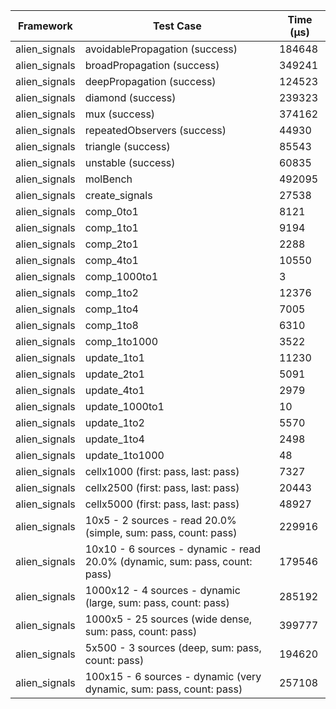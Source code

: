 | Framework | Test Case | Time (μs) |
| --- | --- | --- |
| alien_signals | avoidablePropagation (success) | 184648 |
| alien_signals | broadPropagation (success) | 349241 |
| alien_signals | deepPropagation (success) | 124523 |
| alien_signals | diamond (success) | 239323 |
| alien_signals | mux (success) | 374162 |
| alien_signals | repeatedObservers (success) | 44930 |
| alien_signals | triangle (success) | 85543 |
| alien_signals | unstable (success) | 60835 |
| alien_signals | molBench | 492095 |
| alien_signals | create_signals | 27538 |
| alien_signals | comp_0to1 | 8121 |
| alien_signals | comp_1to1 | 9194 |
| alien_signals | comp_2to1 | 2288 |
| alien_signals | comp_4to1 | 10550 |
| alien_signals | comp_1000to1 | 3 |
| alien_signals | comp_1to2 | 12376 |
| alien_signals | comp_1to4 | 7005 |
| alien_signals | comp_1to8 | 6310 |
| alien_signals | comp_1to1000 | 3522 |
| alien_signals | update_1to1 | 11230 |
| alien_signals | update_2to1 | 5091 |
| alien_signals | update_4to1 | 2979 |
| alien_signals | update_1000to1 | 10 |
| alien_signals | update_1to2 | 5570 |
| alien_signals | update_1to4 | 2498 |
| alien_signals | update_1to1000 | 48 |
| alien_signals | cellx1000 (first: pass, last: pass) | 7327 |
| alien_signals | cellx2500 (first: pass, last: pass) | 20443 |
| alien_signals | cellx5000 (first: pass, last: pass) | 48927 |
| alien_signals | 10x5 - 2 sources - read 20.0% (simple, sum: pass, count: pass) | 229916 |
| alien_signals | 10x10 - 6 sources - dynamic - read 20.0% (dynamic, sum: pass, count: pass) | 179546 |
| alien_signals | 1000x12 - 4 sources - dynamic (large, sum: pass, count: pass) | 285192 |
| alien_signals | 1000x5 - 25 sources (wide dense, sum: pass, count: pass) | 399777 |
| alien_signals | 5x500 - 3 sources (deep, sum: pass, count: pass) | 194620 |
| alien_signals | 100x15 - 6 sources - dynamic (very dynamic, sum: pass, count: pass) | 257108 |
